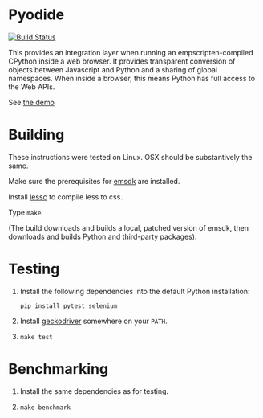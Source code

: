 # Pyodide

[![Build Status](https://circleci.com/gh/iodide-project/pyodide.png)](https://circleci.com/gh/iodide-project/pyodide)

This provides an integration layer when running an empscripten-compiled CPython
inside a web browser. It provides transparent conversion of objects between
Javascript and Python and a sharing of global namespaces. When inside a browser,
this means Python has full access to the Web APIs.

See [the demo](https://iodide.io/pyodide-demo/python.html)

# Building

These instructions were tested on Linux. OSX should be substantively the same.

Make sure the prerequisites for [emsdk](https://github.com/juj/emsdk) are installed.

Install [lessc](https://lesscss.org/) to compile less to css.

Type `make`.

(The build downloads and builds a local, patched version of emsdk, then
downloads and builds Python and third-party packages).

# Testing

1. Install the following dependencies into the default Python installation:

   `pip install pytest selenium`

2. Install [geckodriver](https://github.com/mozilla/geckodriver/releases) somewhere
   on your `PATH`.

3. `make test`

# Benchmarking

1. Install the same dependencies as for testing.

2. `make benchmark`
